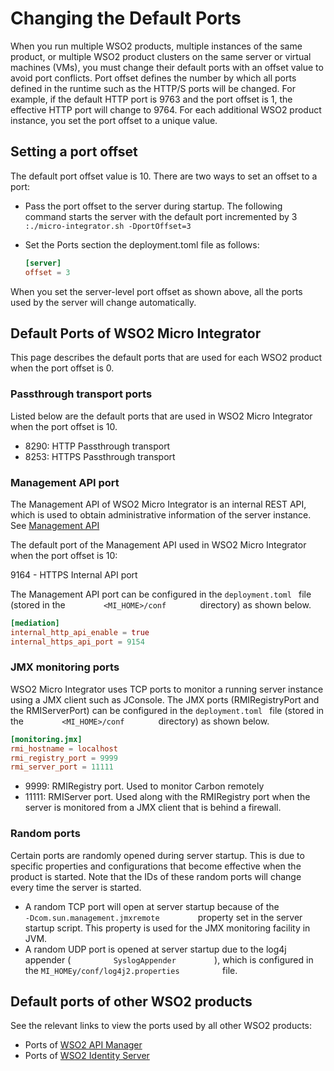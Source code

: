 # Changing the Default Ports

When you run multiple WSO2 products, multiple instances of the same
product, or multiple WSO2 product clusters on the same server or virtual
machines (VMs), you must change their default ports with an offset value
to avoid port conflicts. Port offset defines the number by which all
ports defined in the runtime such as the HTTP/S ports will be changed.
For example, if the default HTTP port is 9763 and the port offset is 1,
the effective HTTP port will change to 9764. For each additional WSO2
product instance, you set the port offset to a unique value.

## Setting a port offset
The default port offset value is 10. There are two ways to set an offset
to a port:

-   Pass the port offset to the server during startup. The following
    command starts the server with the default port incremented by 3
    `          :./micro-integrator.sh -DportOffset=3         `
-   Set the Ports section the deployment.toml file as follows:

    ```toml
    [server]
    offset = 3
    ```

When you set the server-level port offset as shown above, all the ports used by the server will change automatically.

## Default Ports of WSO2 Micro Integrator

This page describes the default ports that are used for each WSO2
product when the port offset is 0.

### Passthrough transport ports

Listed below are the default ports that are used in WSO2 Micro Integrator when the port offset is 10.

- 8290: HTTP Passthrough transport
- 8253: HTTPS Passthrough transport

### Management API port

The Management API of WSO2 Micro Integrator is an internal REST API, which is used to obtain administrative information of the server instance. 
See [Management API](../../administer-and-observe/working-with-management-api)

The default port of the Management API used in WSO2 Micro Integrator when the port offset is 10:

9164 - HTTPS Internal API port

The Management API port can be configured in the `deployment.toml ` file (stored in the
`         <MI_HOME>/conf        ` directory) as shown below. 

```toml
[mediation]
internal_http_api_enable = true 
internal_https_api_port = 9154 
```

### JMX monitoring ports

WSO2 Micro Integrator uses TCP ports to monitor a running server instance
using a JMX client such as JConsole. 
The JMX ports (RMIRegistryPort and the RMIServerPort) can be
configured in the `deployment.toml ` file (stored in the
`         <MI_HOME>/conf        ` directory) as shown
below. 

```toml
[monitoring.jmx]
rmi_hostname = localhost
rmi_registry_port = 9999
rmi_server_port = 11111
```

-   9999: RMIRegistry port. Used to monitor Carbon remotely
-   11111: RMIServer port. Used along with the RMIRegistry port when the server is monitored from a JMX client that is behind a firewall.

### Random ports

Certain ports are randomly opened during server startup. This is due to
specific properties and configurations that become effective when the
product is started. Note that the IDs of these random ports will change
every time the server is started.

-   A random TCP port will open at server startup because of the
    `          -Dcom.sun.management.jmxremote         ` property set in
    the server startup script. This property is used for the
    JMX monitoring facility in JVM.
-   A random UDP port is opened at server startup due to the log4j
    appender ( `          SyslogAppender         ` ), which is
    configured in the
    `MI_HOMEy/conf/log4j2.properties         `
    file.


## Default ports of other WSO2 products

See the relevant links to view the ports used by all other WSO2 products:

- Ports of [WSO2 API Manager](https://docs.wso2.com/display/AM260/Default+Ports+of+WSO2+API-M+Analytics)
- Ports of [WSO2 Identity Server](https://docs.wso2.com/display/IS580/Default+Ports+of+WSO2+Products)